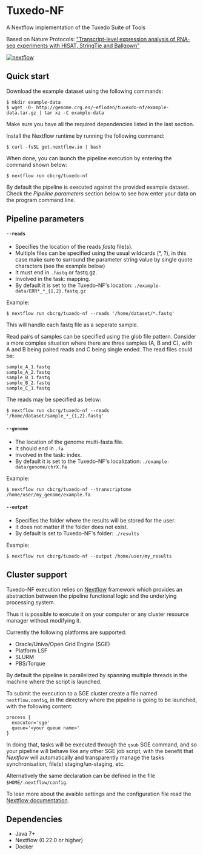 # Tuxedo-NF

A Nextflow implementation of the Tuxedo Suite of Tools

Based on Nature Protocols: ["Transcript-level expression analysis of RNA-seq experiments with HISAT, StringTie and Ballgown"](http://www.nature.com/nprot/journal/v11/n9/full/nprot.2016.095.html)

[![nextflow](https://img.shields.io/badge/nextflow-%E2%89%A50.22.0-brightgreen.svg)](http://nextflow.io)

## Quick start 

Download the example dataset using the following commands:

    $ mkdir example-data
    $ wget -O- http://genome.crg.es/~efloden/tuxexdo-nf/example-data.tar.gz | tar xz -C example-data


Make sure you have all the required dependencies listed in the last section.

Install the Nextflow runtime by running the following command:

    $ curl -fsSL get.nextflow.io | bash


When done, you can launch the pipeline execution by entering the command shown below:

    $ nextflow run cbcrg/tuxedo-nf
    

By default the pipeline is executed against the provided example dataset. 
Check the *Pipeline parameters*  section below to see how enter your data on the program 
command line.     
    


## Pipeline parameters

#### `--reads` 
   
* Specifies the location of the reads *fastq* file(s).
* Multiple files can be specified using the usual wildcards (*, ?), in this case make sure to surround the parameter string
  value by single quote characters (see the example below)
* It must end in `.fastq` or fastq.gz.
* Involved in the task: mapping.
* By default it is set to the Tuxedo-NF's location: `./example-data/ERR*_*_{1,2}.fastq.gz`

Example: 

    $ nextflow run cbcrg/tuxedo-nf --reads '/home/dataset/*.fastq'

This will handle each fastq file as a seperate sample.

Read pairs of samples can be specified using the glob file pattern. Consider a more complex situation where there are three samples (A, B and C), with A and B being paired reads and C being single ended. The read files could be:
    
    sample_A_1.fastq
    sample_A_2.fastq
    sample_B_1.fastq
    sample_B_2.fastq 
    sample_C_1.fastq

The reads may be specified as below:

    $ nextflow run cbcrg/tuxedo-nf --reads '/home/dataset/sample_*_{1,2}.fastq'    

  
#### `--genome`

* The location of the genome multi-fasta file.
* It should end in `.fa`
* Involved in the task: index.
* By default it is set to the Tuxedo-NF's localization: `./example-data/genome/chrX.fa`

Example:

    $ nextflow run cbcrg/tuxedo-nf --transcriptome /home/user/my_genome/example.fa


#### `--output` 
   
* Specifies the folder where the results will be stored for the user.  
* It does not matter if the folder does not exist.
* By default is set to Tuxedo-NF's folder: `./results` 

Example: 

    $ nextflow run cbcrg/tuxedo-nf --output /home/user/my_results 
  


## Cluster support

Tuxedo-NF execution relies on [Nextflow](http://www.nextflow.io) framework which provides an 
abstraction between the pipeline functional logic and the underlying processing system.

Thus it is possible to execute it on your computer or any cluster resource
manager without modifying it.

Currently the following platforms are supported:

  + Oracle/Univa/Open Grid Engine (SGE)
  + Platform LSF
  + SLURM
  + PBS/Torque


By default the pipeline is parallelized by spanning multiple threads in the machine where the script is launched.

To submit the execution to a SGE cluster create a file named `nextflow.config`, in the directory
where the pipeline is going to be launched, with the following content:

    process {
      executor='sge'
      queue='<your queue name>'
    }

In doing that, tasks will be executed through the `qsub` SGE command, and so your pipeline will behave like any
other SGE job script, with the benefit that *Nextflow* will automatically and transparently manage the tasks
synchronisation, file(s) staging/un-staging, etc.

Alternatively the same declaration can be defined in the file `$HOME/.nextflow/config`.

To lean more about the avaible settings and the configuration file read the 
[Nextflow documentation](http://www.nextflow.io/docs/latest/config.html).
  
  
Dependencies 
------------

 * Java 7+ 
 * Nextflow (0.22.0 or higher)
 * Docker

